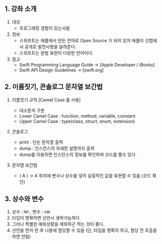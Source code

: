##  1. 강좌 소개
1. 대상 
	- 프로그래밍 경험이 있는사람
2. 정보
	- 스위프트는 애플에서 만든 언어로 Open Source 가 되어 있어 애플이 깃헙에서 공개로 발전사항을 알려준다.
	- 스위프트는 문법 표현이 다양한 언어이다.
5.  참고
	- Swift Programming Language Guide -> [Apple Developer / iBooks]
	- Swift API Design Guidelines -> [swift.org]  


## 2. 이름짓기, 콘솔로그 문자열 보간법
1. 이름짓기 규칙 [Camel Case 를 사용]
	- 대소문자 구분 
	- Lower Camel Case : function, method, variable, constant
	- Upper Camel Case : type(class, struct, enum, extension)

2. 콘솔로그
	- print : 단순 문자열 출력
	- dump : 인스턴스의 자세한 설명까지 출력
	- dump를 이용하면 인스턴스의 정보를 확인하며 코드를 짤수 있다.

3. 문자열 보간법
	- \( A )  -> A 위치에 변수나 상수를 넣어 실질적인 값을 표현할 수 있음 (코드 확인)  


## 3. 상수와 변수
1. 상수 : let , 변수 : var 
2. 타입이 명확하면 선언시 생략가능하다
3. 그러나 특별한 예외상황을 제외하곤 적는 것이 좋다.
4. 선언을 먼저 한 후 나중에 할당할 수 있음 (단, 타입을 명확히 하고, 할당 전 호출을 하면 안됨)

